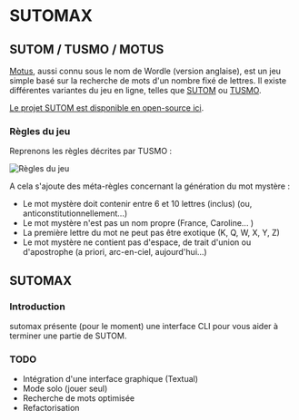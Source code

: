 
# SUTOMAX

## SUTOM / TUSMO / MOTUS

[Motus](https://fr.wikipedia.org/wiki/Motus_(jeu_t%C3%A9l%C3%A9vis%C3%A9)), aussi connu sous le nom de Wordle (version anglaise), est un jeu simple basé sur la recherche de mots d'un nombre fixé de lettres. Il existe différentes variantes du jeu en ligne, telles que [SUTOM](https://sutom.nocle.fr/) ou [TUSMO](https://www.tusmo.xyz/). 

[Le projet SUTOM est disponible en open-source ici](https://framagit.org/JonathanMM/sutom).

### Règles du jeu

Reprenons les règles décrites par TUSMO :

![Règles du jeu](image.png)

A cela s'ajoute des méta-règles concernant la génération du mot mystère :

* Le mot mystère doit contenir entre 6 et 10 lettres (inclus) (ou, anticonstitutionnellement...) 
* Le mot mystère n'est pas un nom propre (France, Caroline... )
* La première lettre du mot ne peut pas être exotique (K, Q, W, X, Y, Z)
* Le mot mystère ne contient pas d'espace, de trait d'union ou d'apostrophe (a priori, arc-en-ciel, aujourd'hui...)

## SUTOMAX 

### Introduction

sutomax présente (pour le moment) une interface CLI pour vous aider à terminer une partie de SUTOM. 

### TODO

* Intégration d'une interface graphique (Textual)
* Mode solo (jouer seul)
* Recherche de mots optimisée
* Refactorisation
